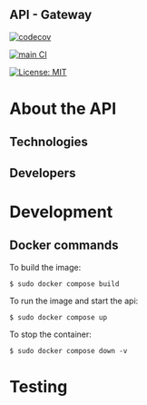 ## API - Gateway
[![codecov](https://codecov.io/gh/Fifiuba/api-gateway-service/branch/develop/graph/badge.svg?token=LPG5XIVJXL)]([https://codecov.io/gh/Fifiuba/api-gateway-service](https://app.codecov.io/gh/Fifiuba/api-gateway-service/tree/develop))

[![main CI](https://github.com/Fifiuba/api-gateway-service/actions/workflows/node.js.yml/badge.svg)](https://github.com/Fifiuba/api-gateway-service/actions/workflows/node.js.yml)

[![License: MIT](https://img.shields.io/badge/License-MIT-yellow.svg)](https://github.com/Fifiuba/api-gateway-service/blob/develop/LICENSE)

# About the API

## Technologies

## Developers

# Development

## Docker commands

To build the image:  

```
$ sudo docker compose build
```

To run the image and start the api:  

```
$ sudo docker compose up
```

To stop the container: 
 
```
$ sudo docker compose down -v
```

# Testing
